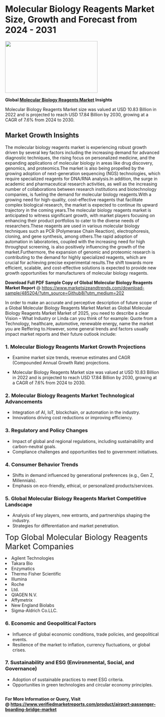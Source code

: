 <H1>Molecular Biology Reagents Market Size, Growth and Forecast from 2024 - 2031</H1><img class="aligncenter size-medium wp-image-584254" src="https://thirdeyenews.in/wp-content/uploads/2024/09/Global-Market-Research-300x168.jpeg" alt="" width="300" height="168" /><p><strong>Global&nbsp;<a href="https://www.marketsizeandtrends.com/download-sample/485204/?utm_source=Github8j?utm_medium=202">Molecular Biology Reagents Market</a> Insights</strong></p><p>Molecular Biology Reagents Market size was valued at USD 10.83 Billion in 2022 and is projected to reach USD 17.84 Billion by 2030, growing at a CAGR of 7.6% from 2024 to 2030.</p><p><h2>Market Growth Insights</h2> The molecular biology reagents market is experiencing robust growth driven by several key factors including the increasing demand for advanced diagnostic techniques, the rising focus on personalized medicine, and the expanding applications of molecular biology in areas like drug discovery, genomics, and proteomics.The market is also being propelled by the growing adoption of next-generation sequencing (NGS) technologies, which require specialized reagents for DNA/RNA analysis.In addition, the surge in academic and pharmaceutical research activities, as well as the increasing number of collaborations between research institutions and biotechnology companies, is fueling the demand for molecular biology reagents.With a growing need for high-quality, cost-effective reagents that facilitate complex biological research, the market is expected to continue its upward trajectory in the coming years.The molecular biology reagents market is anticipated to witness significant growth, with market players focusing on enhancing their product portfolios to cater to the diverse needs of researchers.These reagents are used in various molecular biology techniques such as PCR (Polymerase Chain Reaction), electrophoresis, cloning, and gene synthesis, among others.The rapid adoption of automation in laboratories, coupled with the increasing need for high throughput screening, is also positively influencing the growth of the market.Furthermore, the expansion of genomic and proteomic research is contributing to the demand for highly specialized reagents, which are crucial for achieving precise experimental results.The shift towards more efficient, scalable, and cost-effective solutions is expected to provide new growth opportunities for manufacturers of molecular biology reagents.<p><span class=""><strong>Download Full PDF Sample Copy of Global Molecular Biology Reagents Market Report</strong> @ <a href="https://www.marketsizeandtrends.com/download-sample/485204/?utm_source=Github8j?utm_medium=202" target="_blank">https://www.marketsizeandtrends.com/download-sample/485204/?utm_source=Github8j?utm_medium=202</a></span></p><p>In order to make an accurate and perceptive description of future scope of a Global&nbsp;Molecular Biology Reagents Market Market as Global&nbsp;Molecular Biology Reagents Market Market of 2025, you need to describe a clear Vision &ndash; What Industry or Linda can you think of for example: Quote from a Technology, healthcare, automotive, renewable energy, name the market you are Reffering to.However, some general trends and factors usually impact market reports and their future outlook include:</p><h3>1.&nbsp;<strong>Molecular Biology Reagents Market Growth Projections</strong></h3><ul><li>Examine market size trends, revenue estimates and CAGR (Compounded Annual Growth Rate) projections.</li><li><p>Molecular Biology Reagents Market size was valued at USD 10.83 Billion in 2022 and is projected to reach USD 17.84 Billion by 2030, growing at a CAGR of 7.6% from 2024 to 2030.</p></li></ul><h3>2.&nbsp;<strong>Molecular Biology Reagents Market Technological Advancements</strong></h3><ul><li>Integration of AI, IoT, blockchain, or automation in the industry.</li><li>Innovations driving cost reductions or improving efficiency.</li></ul><h3>3.&nbsp;<strong>Regulatory and Policy Changes</strong></h3><ul><li>Impact of global and regional regulations, including sustainability and carbon-neutral goals.</li><li>Compliance challenges and opportunities tied to government initiatives.</li></ul><h3>4.&nbsp;<strong>Consumer Behavior Trends</strong></h3><ul><li>Shifts in demand influenced by generational preferences (e.g., Gen Z, Millennials).</li><li>Emphasis on eco-friendly, ethical, or personalized products/services.</li></ul><h3>5.&nbsp;<strong>Global Molecular Biology Reagents Market Competitive Landscape</strong></h3><ul><li>Analysis of key players, new entrants, and partnerships shaping the industry.</li><li>Strategies for differentiation and market penetration.</li></ul><p data-pm-slice="1 1 []"><span style="color: inherit; font-family: inherit; font-size: 25px;">Top Global Molecular Biology Reagents Market Companies</span></p><div class="" data-test-id=""><p><li>Agilent Technologies</li><li> Takara Bio</li><li> Enzymatics</li><li> Thermo Fisher Scientific</li><li> Illumina</li><li> Roche</li><li> Ltd.</li><li> QIAGEN N.V.</li><li> Affymetrix</li><li> New England Biolabs</li><li> Sigma-Aldrich Co.LLC.</li></p></div><h3>6.&nbsp;<strong>Economic and Geopolitical Factors</strong></h3><ul><li>Influence of global economic conditions, trade policies, and geopolitical events.</li><li>Resilience of the market to inflation, currency fluctuations, or global crises.</li></ul><h3>7.&nbsp;<strong>Sustainability and ESG (Environmental, Social, and Governance)</strong></h3><ul><li>Adoption of sustainable practices to meet ESG criteria.</li><li>Opportunities in green technologies and circular economy principles.</li></ul><h2><strong style="font-size: 14px;">For More Information or Query, Visit @&nbsp;</strong><a style="background-color: #ffffff; font-size: 14px;" href="https://www.marketsizeandtrends.com/report/molecular-biology-reagents-market/" target="_blank">https://www.verifiedmarketreports.com/product/airport-passenger-boarding-bridge-market</a></h2>